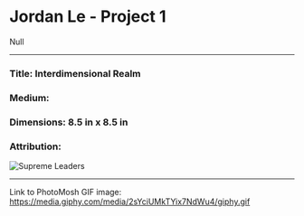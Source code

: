 # Jordan Le - Project 1

Null

---

### Title: Interdimensional Realm

### Medium:

### Dimensions: 8.5 in x 8.5 in

### Attribution:

![Supreme Leaders](file:///C:/Users/jorda/Desktop/Art74(Fall%202018)/Photoshop%20Work/Jordan_Le_Collage_Final.png)

---

Link to PhotoMosh GIF image: https://media.giphy.com/media/2sYciUMkTYix7NdWu4/giphy.gif

